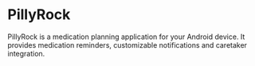 # PillyRock
PillyRock is a medication planning application for your Android device. It provides medication reminders, customizable notifications and caretaker integration.
